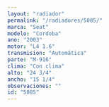 ```yaml
---
layout: "radiador"
permalink: "/radiadores/5085/"
marca: "Seat"
modelo: "Cordoba"
ano: "2003"
motor: "L4 1.6"
transmision: "Automática"
parte: "M-916"
clima: "Con clima"
alto: "24 3/4"
ancho: "15 1/4"
observaciones: ""
id: "5085"
---
```



